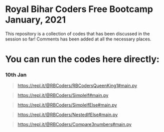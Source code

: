 # Royal Bihar Coders Free Bootcamp January, 2021

This repository is a collection of codes that has been discussed in the session so far! Comments has been added at all the necessary places.

# You can run the codes here directly:
### 10th Jan
> https://repl.it/@RBCoders/RBCodersQueenKing1#main.py

> https://repl.it/@RBCoders/SimpleIf#main.py

> https://repl.it/@RBCoders/SimpleIfElse#main.py

> https://repl.it/@RBCoders/NestedIfElse#main.py

> https://repl.it/@RBCoders/Compare3numbers#main.py
